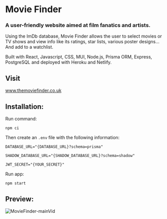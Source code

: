 # Movie Finder

### A user-friendly website aimed at film fanatics and artists. 

Using the ImDb database, Movie Finder allows the user to select movies or TV shows and view info like its ratings, star lists, various poster designs... And add to a watchlist. 

Built with React, Javascript, CSS, MUI, Node.js, Prisma ORM, Express, PostgreSQL and deployed with Heroku and Netlify.

## Visit

www.themoviefinder.co.uk

## Installation:

Run command: 
```
npm ci
```
Then create an `.env` file with the following information:
```
DATABASE_URL="{DATABASE_URL}?schema=prisma"

SHADOW_DATABASE_URL="{SHADOW_DATABASE_URL}?schema=shadow"

JWT_SECRET="{YOUR_SECRET}"
```
Run app:
```
npm start
```
## Preview:



![MovieFinder-mainVid](https://user-images.githubusercontent.com/94029089/168121384-79425824-a8d4-4fb5-a4f9-7f2b0a7ee909.gif)







